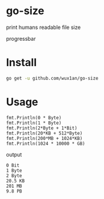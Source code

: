 # go-size
print humans readable file size

progressbar

# Install

```bash
go get -u github.com/wux1an/go-size
```

# Usage

```golang
fmt.Println(0 * Byte)
fmt.Println(1 * Byte)
fmt.Println(2*Byte + 1*Bit)
fmt.Println(20*KB + 512*Byte)
fmt.Println(200*MB + 1024*KB)
fmt.Println(1024 * 10000 * GB)
```

output

```
0 Bit
1 Byte
2 Byte
20.5 KB
201 MB
9.8 PB
```
